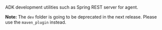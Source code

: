 ADK development utilities such as Spring REST server for agent.

**Note:** The `dev` folder is going to be deprecated in the next release. Please use the `maven_plugin` instead.